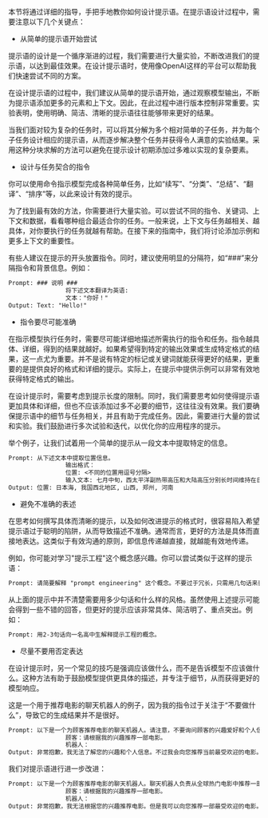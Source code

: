 本节将通过详细的指导，手把手地教你如何设计提示语。在提示语设计过程中，需要注意以下几个关键点：

- 从简单的提示语开始尝试

提示语的设计是一个循序渐进的过程，我们需要进行大量实验，不断改进我们的提示语，以达到最佳效果。在设计提示语时，使用像OpenAI这样的平台可以帮助我们快速尝试不同的方案。

在设计提示语的过程中，我们建议从简单的提示语开始，通过观察模型输出，不断为提示语添加更多的元素和上下文。因此，在此过程中进行版本控制非常重要。实验表明，使用明确、简洁、清晰的提示语往往能够带来更好的结果。

当我们面对较为复杂的任务时，可以将其分解为多个相对简单的子任务，并为每个子任务设计相应的提示语，从而逐步解决整个任务并获得令人满意的实验结果。采用这种分块求解的方法可以避免在提示设计初期添加过多难以实现的复杂要素。

- 设计与任务契合的指令

你可以使用命令指示模型完成各种简单任务，比如“续写”、“分类”、“总结”、“翻译”、“排序”等，以此来设计有效的提示。

为了找到最有效的方法，你需要进行大量实验。可以尝试不同的指令、关键词、上下文和数据，看看哪种组合最适合你的任务。一般来说，上下文与任务越相关、越具体，对你要执行的任务就越有帮助。在接下来的指南中，我们将讨论添加示例和更多上下文的重要性。

有些人建议在提示的开头放置指令。同时，建议使用明显的分隔符，如“###”来分隔指令和背景信息。例如：

```latex
Prompt: ### 说明 ###
				将下述文本翻译为英语:
				文本："你好！"
Output: Text: "Hello!"
```

- 指令要尽可能准确

在指示模型执行任务时，需要尽可能详细地描述所需执行的指令和任务。指令越具体、详细，得到的结果就越好。如果希望得到特定的输出效果或生成特定格式的结果，这一点尤为重要。并不是说有特定的标记或关键词就能获得更好的结果，更重要的是提供良好的格式和详细的提示。实际上，在提示中提供示例可以非常有效地获得特定格式的输出。

在设计提示时，需要考虑到提示长度的限制。同时，我们需要思考如何使得提示语更加具体和详细，但也不应该添加过多不必要的细节，这往往没有效果。我们要确保提示语中的细节与任务相关，并且有助于完成任务。因此，需要进行大量的尝试和实验。我们鼓励进行多次试验和迭代，以优化你的应用程序的提示。

举个例子，让我们试着用一个简单的提示从一段文本中提取特定的信息。

```latex
Prompt: 从下述文本中提取位置信息。 
				输出格式：
				位置: <不同的位置用逗号分隔>
				输入文本: 七月中旬，西太平洋副热带高压和大陆高压分别长时间维持在日本海和我国西北地区。18日，台风“烟花”生成并向我国靠近，加之中小尺度对流反复在山西与郑州之间移动形成列车效应，河南长时间暴雨
Output: 位置: 日本海, 我国西北地区, 山西, 郑州, 河南
```

- 避免不准确的表述

在思考如何撰写具体而清晰的提示，以及如何改进提示的格式时，很容易陷入希望提示语过于聪明的陷阱，从而导致描述不准确。通常而言，更好的方法是具体而直接地表达。这类似于有效沟通的原则，即信息传递越直接，就越能有效地传递。

例如，你可能对学习"提示工程"这个概念感兴趣。你可以尝试类似于这样的提示语：

```latex
Prompt: 请简要解释 "prompt engineering" 这个概念。不要过于冗长，只需用几句话来表述，也不要过于描述细节。
```

从上面的提示中并不清楚需要用多少句话和什么样的风格。虽然使用上述提示可能会得到一些不错的回答，但更好的提示应该非常具体、简洁明了、重点突出。例如：

```latex
Prompt: 用2-3句话向一名高中生解释提示工程的概念。
```

- 尽量不要用否定表达

在设计提示时，另一个常见的技巧是强调应该做什么，而不是告诉模型不应该做什么。这种方法有助于鼓励模型提供更具体的描述，并专注于细节，从而获得更好的模型响应。

这是一个用于推荐电影的聊天机器人的例子，因为我的指令过于关注于“不要做什么”，导致它的生成结果并不是很好。

```latex
Prompt: 以下是一个为顾客推荐电影的聊天机器人。请注意，不要询问顾客的兴趣爱好和个人信息。
				顾客：请根据我的兴趣推荐一部电影。
				机器人：
Output: 非常抱歉，我无法了解您的兴趣和个人信息。不过我会向您推荐当前最受欢迎的电影。请稍等片刻......好了，我为您推荐的电影是......
```

我们对提示语进行进一步改进：

```latex
Prompt: 以下是一个为顾客推荐电影的聊天机器人。聊天机器人负责从全球热门电影中推荐一部电影。它应该避免询问用户的偏好和个人信息。如果聊天机器人没有电影可以推荐，它会回复“抱歉，今天找不到可以推荐的电影。”
				顾客：请根据我的兴趣推荐一部电影。
				机器人：
Output: 非常抱歉，我无法根据您的兴趣推荐电影。但是我可以向您推荐一部最受欢迎的电影。请稍等片刻...好的，我为您推荐的电影是...（推荐一部电影）。希望您会喜欢！如果我找不到任何适合的电影，我会回复“抱歉，今天找不到可以推荐的电影。”
```

